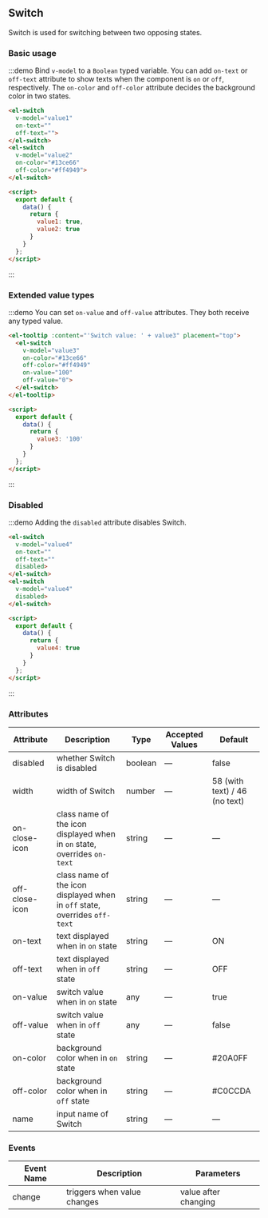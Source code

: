<style>
  .demo-box.demo-switch {
    .el-switch {
      margin: 20px 20px 20px 0;
    }
  }
</style>

<script>
  export default {
    data() {
      return {
        value1: true,
        value2: true,
        value3: '100',
        value4: true
      }
    }
  };
</script>

## Switch

Switch is used for switching between two opposing states.

### Basic usage

:::demo Bind `v-model` to a `Boolean` typed variable. You can add `on-text` or `off-text` attribute to show texts when the component is `on` or `off`, respectively. The `on-color` and `off-color` attribute decides the background color in two states.

```html
<el-switch
  v-model="value1"
  on-text=""
  off-text="">
</el-switch>
<el-switch
  v-model="value2"
  on-color="#13ce66"
  off-color="#ff4949">
</el-switch>

<script>
  export default {
    data() {
      return {
        value1: true,
        value2: true
      }
    }
  };
</script>
```
:::

### Extended value types

:::demo You can set `on-value` and `off-value` attributes. They both receive any typed value.

```html
<el-tooltip :content="'Switch value: ' + value3" placement="top">
  <el-switch
    v-model="value3"
    on-color="#13ce66"
    off-color="#ff4949"
    on-value="100"
    off-value="0">
  </el-switch>
</el-tooltip>

<script>
  export default {
    data() {
      return {
        value3: '100'
      }
    }
  };
</script>
```

:::

### Disabled

:::demo Adding the `disabled` attribute disables Switch.

```html
<el-switch
  v-model="value4"
  on-text=""
  off-text=""
  disabled>
</el-switch>
<el-switch
  v-model="value4"
  disabled>
</el-switch>

<script>
  export default {
    data() {
      return {
        value4: true
      }
    }
  };
</script>
```
:::

### Attributes

 Attribute      | Description          | Type      | Accepted Values       | Default
----| ----| ----| ----|----
disabled | whether Switch is disabled | boolean | — | false
width | width of Switch | number | — | 58 (with text) / 46 (no text)
on-close-icon | class name of the icon displayed when in `on` state, overrides `on-text` | string | — | —
off-close-icon |class name of the icon displayed when in `off` state, overrides `off-text`| string | — | —
on-text | text displayed when in `on` state | string | — | ON
off-text | text displayed when in `off` state | string | — | OFF
on-value  | switch value when in `on` state | any | — | true
off-value  | switch value when in `off` state | any | — | false
on-color | background color when in `on` state | string | — | #20A0FF
off-color | background color when in `off` state | string | — | #C0CCDA
name| input name of Switch | string | — | —

### Events

 Event Name | Description | Parameters
---- | ----| ----
change | triggers when value changes | value after changing
